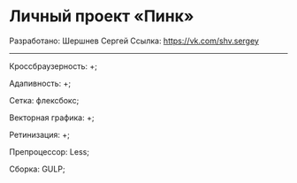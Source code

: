 # Личный проект «Пинк»

Разработано: Шершнев Сергей
Ссылка: https://vk.com/shv.sergey

---

Кроссбраузерность: +;

Адапивность: +;

Сетка: флексбокс;

Векторная графика: +;

Ретинизация: +;

Препроцессор: Less;

Сборка: GULP;
